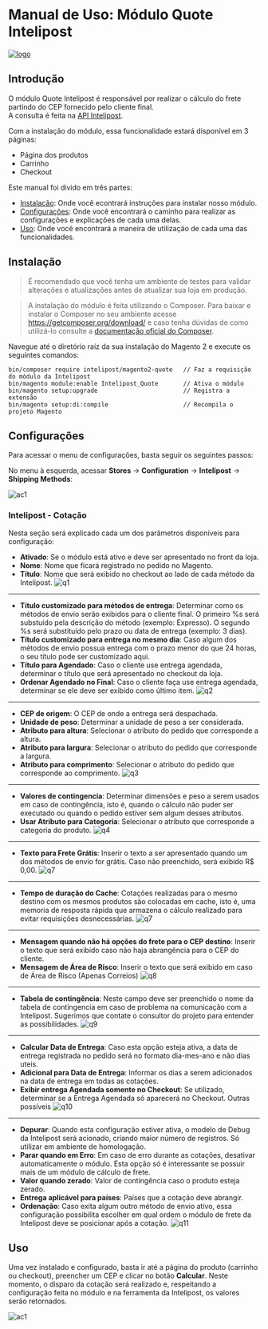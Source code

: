 # Manual de Uso: Módulo Quote Intelipost
[![logo](https://image.prntscr.com/image/E8AfiBL7RQKKVychm7Aubw.png)](http://www.intelipost.com.br)

## Introdução

O módulo Quote Intelipost é responsável por realizar o cálculo do frete partindo do CEP fornecido pelo cliente final.  
A consulta é feita na [API Intelipost](https://docs.intelipost.com.br/v1/cotacao/criar-cotacao-por-produto).

Com a instalação do módulo, essa funcionalidade estará disponível em 3 páginas:

- Página dos produtos
- Carrinho
- Checkout

Este manual foi divido em três partes:

  - [Instalação](#instalação): Onde você econtrará instruções para instalar nosso módulo.
  - [Configurações](#configurações): Onde você encontrará o caminho para realizar as configurações e explicações de cada uma delas.
  - [Uso](#uso): Onde você encontrará a maneira de utilização de cada uma das funcionalidades.

## Instalação
> É recomendado que você tenha um ambiente de testes para validar alterações e atualizações antes de atualizar sua loja em produção.

> A instalação do módulo é feita utilizando o Composer. Para baixar e instalar o Composer no seu ambiente acesse https://getcomposer.org/download/ e caso tenha dúvidas de como utilizá-lo consulte a [documentação oficial do Composer](https://getcomposer.org/doc/).

Navegue até o diretório raíz da sua instalação do Magento 2 e execute os seguintes comandos:

```
bin/composer require intelipost/magento2-quote   // Faz a requisição do módulo da Intelipost
bin/magento module:enable Intelipost_Quote       // Ativa o módulo
bin/magento setup:upgrade                        // Registra a extensão
bin/magento setup:di:compile                     // Recompila o projeto Magento
```
## Configurações
Para acessar o menu de configurações, basta seguir os seguintes passos:

No menu à esquerda, acessar **Stores** -> **Configuration** -> **Intelipost** -> **Shipping Methods**:

![ac1](https://s3.amazonaws.com/email-assets.intelipost.net/integracoes/quote1.gif)

### Intelipost - Cotação
Nesta seção será explicado cada um dos parâmetros disponíveis para configuração:

- **Ativado**: Se o módulo está ativo e deve ser apresentado no front da loja.
- **Nome**: Nome que ficará registrado no pedido no Magento.
- **Título**: Nome que será exibido no checkout ao lado de cada método da Intelipost.
![q1](https://s3.amazonaws.com/email-assets.intelipost.net/integracoes/quote1.png)
------------
- **Título customizado para métodos de entrega**: Determinar como os métodos de envio serão exibidos para o cliente final. O primeiro %s será substuído pela descrição do método (exemplo: Expresso). O segundo %s será substituído pelo prazo ou data de entrega (exemplo: 3 dias).
- **Título customizado para entrega no mesmo dia**: Caso algum dos métodos de envio possua entrega com o prazo menor do que 24 horas, o seu título pode ser customizado aqui.
- **Título para Agendado**: Caso o cliente use entrega agendada, determinar o título que será apresentado no checkout da loja.
- **Ordenar Agendado no Final**: Caso o cliente faça use entrega agendada, determinar se ele deve ser exibido como último item.
![q2](https://s3.amazonaws.com/email-assets.intelipost.net/integracoes/qt2.png)
------------
- **CEP de origem**: O CEP de onde a entrega será despachada.
- **Unidade de peso**: Determinar a unidade de peso a ser considerada.
- **Atributo para altura**: Selecionar o atributo do pedido que corresponde a altura.
- **Atributo para largura**: Selecionar o atributo do pedido que corresponde a largura.
- **Atributo para comprimento**: Selecionar o atributo do pedido que corresponde ao comprimento.
![q3](https://s3.amazonaws.com/email-assets.intelipost.net/integracoes/qt3.png)
------------
- **Valores de contingencia**: Determinar dimensões e peso a serem usados em caso de contingência, isto é, quando o cálculo não puder ser executado ou quando o pedido estiver sem algum desses atributos.
- **Usar Atributo para Categoria**: Selecionar o atributo que corresponde a categoria do produto.
![q4](https://s3.amazonaws.com/email-assets.intelipost.net/integracoes/quote3.png)
------------
- **Texto para Frete Grátis**: Inserir o texto a ser apresentado quando um dos métodos de envio for grátis. Caso não preenchido, será exibido R$ 0,00.
![q7](https://s3.amazonaws.com/email-assets.intelipost.net/integracoes/quotegratis.png)
------------
- **Tempo de duração do Cache**: Cotações realizadas para o mesmo destino com os mesmos produtos são colocadas em cache, isto é, uma memoria de resposta rápida que armazena o cálculo realizado para evitar requisições desnecessárias.
![q7](https://s3.amazonaws.com/email-assets.intelipost.net/integracoes/qt7.png)
------------
- **Mensagem quando não há opções do frete para o CEP destino**: Inserir o texto que será exibido caso não haja abrangência para o CEP do cliente.
- **Mensagem de Área de Risco**: Inserir o texto que será exibido em caso de Área de Risco (Apenas Correios)
![q8](https://s3.amazonaws.com/email-assets.intelipost.net/integracoes/quotearea.png)
------------
- **Tabela de contingência**: Neste campo deve ser preenchido o nome da tabela de contingencia em caso de problema na comunicação com a Intelipost. Sugerimos que contate o consultor do projeto para entender as possibilidades.
![q9](https://s3.amazonaws.com/email-assets.intelipost.net/integracoes/qt9.png)
------------
- **Calcular Data de Entrega**: Caso esta opção esteja ativa, a data de entrega registrada no pedido será no formato dia-mes-ano e não dias uteis.
- **Adicional para Data de Entrega**: Informar os dias a serem adicionados na data de entrega em todas as cotações.
- **Exibir entrega Agendada somente no Checkout**: Se utilizado, determinar se a Entrega Agendada só aparecerá no Checkout. Outras possíveis
![q10](https://s3.amazonaws.com/email-assets.intelipost.net/integracoes/qt12.png)
------------
- **Depurar**: Quando esta configuração estiver ativa, o modelo de Debug da Intelipost será acionado, criando maior número de registros. Só utilizar em ambiente de homologação.
- **Parar quando em Erro**: Em caso de erro durante as cotações, desativar automaticamente o módulo. Esta opção só é interessante se possuir mais de um módulo de cálculo de frete.
- **Valor quando zerado**: Valor de contingência caso o produto esteja zerado.
- **Entrega aplicável para países**: Países que a cotação deve abrangir.
- **Ordenação**: Caso exita algum outro método de envio ativo, essa configuração possibilita escolher em qual ordem o módulo de frete da Intelipost deve se posicionar após a cotação.
![q11](https://s3.amazonaws.com/email-assets.intelipost.net/integracoes/quote2.png)

## Uso

Uma vez instalado e configurado, basta ir até a página do produto (carrinho ou checkout), preencher um CEP e clicar no botão **Calcular**.
Neste momento, o disparo da cotação será realizado e, respeitando a configuração feita no módulo e na ferramenta da Intelipost, os valores serão retornados.

![ac1](https://s3.amazonaws.com/email-assets.intelipost.net/integracoes/quot.gif)

